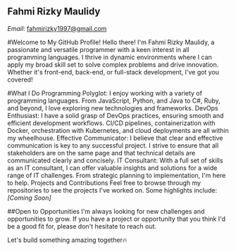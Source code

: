 ## Fahmi Rizky Maulidy
*Email*: fahmirizky1997@gmail.com

#Welcome to My GitHub Profile!
Hello there! I'm Fahmi Rizky Maulidy, a passionate and versatile programmer with a keen interest in all programming languages. I thrive in dynamic environments where I can apply my broad skill set to solve complex problems and drive innovation. Whether it's front-end, back-end, or full-stack development, I've got you covered!

#What I Do
Programming Polyglot: I enjoy working with a variety of programming languages. From JavaScript, Python, and Java to C#, Ruby, and beyond, I love exploring new technologies and frameworks.
DevOps Enthusiast: I have a solid grasp of DevOps practices, ensuring smooth and efficient development workflows. CI/CD pipelines, containerization with Docker, orchestration with Kubernetes, and cloud deployments are all within my wheelhouse.
Effective Communicator: I believe that clear and effective communication is key to any successful project. I strive to ensure that all stakeholders are on the same page and that technical details are communicated clearly and concisely.
IT Consultant: With a full set of skills as an IT consultant, I can offer valuable insights and solutions for a wide range of IT challenges. From strategic planning to implementation, I'm here to help.
Projects and Contributions
Feel free to browse through my repositories to see the projects I've worked on. Some highlights include:
*[Coming Soon]*

##Open to Opportunities
I'm always looking for new challenges and opportunities to grow. If you have a project or opportunity that you think I'd be a good fit for, please don't hesitate to reach out.

Let's build something amazing together🔥

